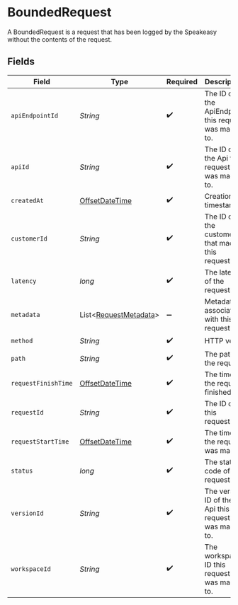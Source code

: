 # BoundedRequest

A BoundedRequest is a request that has been logged by the Speakeasy without the contents of the request.


## Fields

| Field                                                                                     | Type                                                                                      | Required                                                                                  | Description                                                                               |
| ----------------------------------------------------------------------------------------- | ----------------------------------------------------------------------------------------- | ----------------------------------------------------------------------------------------- | ----------------------------------------------------------------------------------------- |
| `apiEndpointId`                                                                           | *String*                                                                                  | :heavy_check_mark:                                                                        | The ID of the ApiEndpoint this request was made to.                                       |
| `apiId`                                                                                   | *String*                                                                                  | :heavy_check_mark:                                                                        | The ID of the Api this request was made to.                                               |
| `createdAt`                                                                               | [OffsetDateTime](https://docs.oracle.com/javase/8/docs/api/java/time/OffsetDateTime.html) | :heavy_check_mark:                                                                        | Creation timestamp.                                                                       |
| `customerId`                                                                              | *String*                                                                                  | :heavy_check_mark:                                                                        | The ID of the customer that made this request.                                            |
| `latency`                                                                                 | *long*                                                                                    | :heavy_check_mark:                                                                        | The latency of the request.                                                               |
| `metadata`                                                                                | List\<[RequestMetadata](../../models/shared/RequestMetadata.md)>                          | :heavy_minus_sign:                                                                        | Metadata associated with this request                                                     |
| `method`                                                                                  | *String*                                                                                  | :heavy_check_mark:                                                                        | HTTP verb.                                                                                |
| `path`                                                                                    | *String*                                                                                  | :heavy_check_mark:                                                                        | The path of the request.                                                                  |
| `requestFinishTime`                                                                       | [OffsetDateTime](https://docs.oracle.com/javase/8/docs/api/java/time/OffsetDateTime.html) | :heavy_check_mark:                                                                        | The time the request finished.                                                            |
| `requestId`                                                                               | *String*                                                                                  | :heavy_check_mark:                                                                        | The ID of this request.                                                                   |
| `requestStartTime`                                                                        | [OffsetDateTime](https://docs.oracle.com/javase/8/docs/api/java/time/OffsetDateTime.html) | :heavy_check_mark:                                                                        | The time the request was made.                                                            |
| `status`                                                                                  | *long*                                                                                    | :heavy_check_mark:                                                                        | The status code of the request.                                                           |
| `versionId`                                                                               | *String*                                                                                  | :heavy_check_mark:                                                                        | The version ID of the Api this request was made to.                                       |
| `workspaceId`                                                                             | *String*                                                                                  | :heavy_check_mark:                                                                        | The workspace ID this request was made to.                                                |
